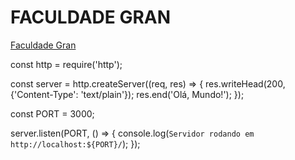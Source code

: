 # FACULDADE GRAN
[Faculdade Gran](https://faculdade.grancursosonline.com.br/)

const http = require('http');

const server = http.createServer((req, res) => {
    res.writeHead(200, {'Content-Type': 'text/plain'});
    res.end('Olá, Mundo!');
});

const PORT = 3000;

server.listen(PORT, () => {
    console.log(`Servidor rodando em http://localhost:${PORT}/`);
});
